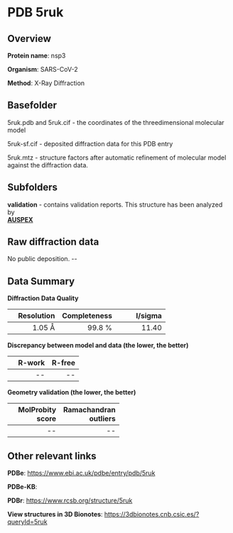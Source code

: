 # PDB 5ruk

## Overview

**Protein name**: nsp3

**Organism**: SARS-CoV-2

**Method**: X-Ray Diffraction



## Basefolder

5ruk.pdb and 5ruk.cif - the coordinates of the threedimensional molecular model

5ruk-sf.cif - deposited diffraction data for this PDB entry

5ruk.mtz - structure factors after automatic refinement of molecular model against the diffraction data.

## Subfolders





**validation** - contains validation reports. This structure has been analyzed by <br>[**AUSPEX**](https://github.com/thorn-lab/coronavirus_structural_task_force/tree/master/pdb/nsp3/SARS-CoV-2/5ruk/validation/auspex)     



## Raw diffraction data

No public deposition. --<br> 

## Data Summary
**Diffraction Data Quality**

|   | Resolution | Completeness| I/sigma |
|---|-------------:|----------------:|--------------:|
|   |1.05 Å|99.8  %|<img width=50/>11.40|

**Discrepancy between model and data (the lower, the better)**

|   | **R-work**| **R-free**   
|---|-------------:|----------------:|           
||--|--|

**Geometry validation (the lower, the better)**

|   |**MolProbity<br>score**| **Ramachandran<br>outliers** 
|---|-------------:|----------------:|
||--|--|

 

 



## Other relevant links 
**PDBe**:  https://www.ebi.ac.uk/pdbe/entry/pdb/5ruk

**PDBe-KB**:  
 
**PDBr**: https://www.rcsb.org/structure/5ruk 

**View structures in 3D Bionotes**: https://3dbionotes.cnb.csic.es/?queryId=5ruk

